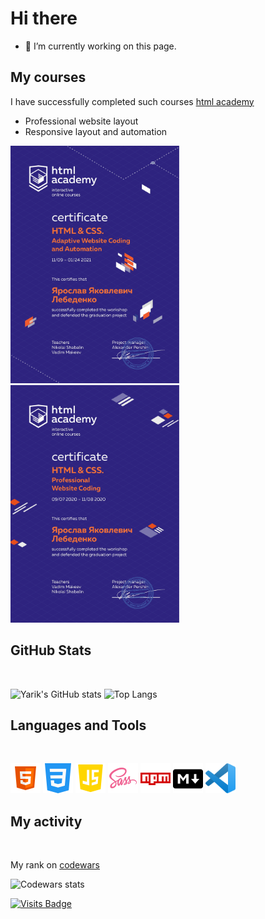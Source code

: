 # Hi there

- 🔭 I’m currently working on this page.

## My courses

I have successfully completed such courses
[html academy](https://htmlacademy.ru/profile/id377731)

- Professional website layout
- Responsive layout and automation

<a href="https://assets.htmlacademy.ru/certificates/intensive/165/377731.pdf?1610699688">
  <img src="certificate/adaptive-en.jpg" width="270" height="380">
</a>
<a href="https://assets.htmlacademy.ru/certificates/intensive/163/377731.pdf?1610699754">
  <img src="certificate/static-en.jpg" width="270" height="380">
</a>

## GitHub Stats

<br>

![Yarik's GitHub stats](https://github-readme-stats.vercel.app/api?username=Nailheart&show_icons=true&theme=tokyonight&hide_border=true)
![Top Langs](https://github-readme-stats.vercel.app/api/top-langs/?username=Nailheart&layout=compact&theme=tokyonight&hide_border=true)

## Languages and Tools

<br>

<a><img src="img/html.svg" width="48" height="48" alt="HTML"></a>
<a><img src="img/css.svg" width="48" height="48" alt="CSS"></a>
<a><img src="img/js.svg" width="48" height="48" alt="JS"></a>
<a><img src="img/sass.svg" width="48" height="48" alt="Sass"></a>
<a><img src="img/npm.svg" width="48" height="48" alt="npm"></a>
<a><img src="img/markdown.svg" width="48" height="48" alt="Markdown"></a>
<a><img src="img/vscode.svg" width="48" height="48" alt="vscode"></a>

## My activity

<br>

My rank on [codewars](https://www.codewars.com/users/Nailheart)

![Codewars stats](https://www.codewars.com/users/Nailheart/badges/large)

[![Visits Badge](https://badges.pufler.dev/visits/Nailheart/Nailheart)](https://github.com/Nailheart)
